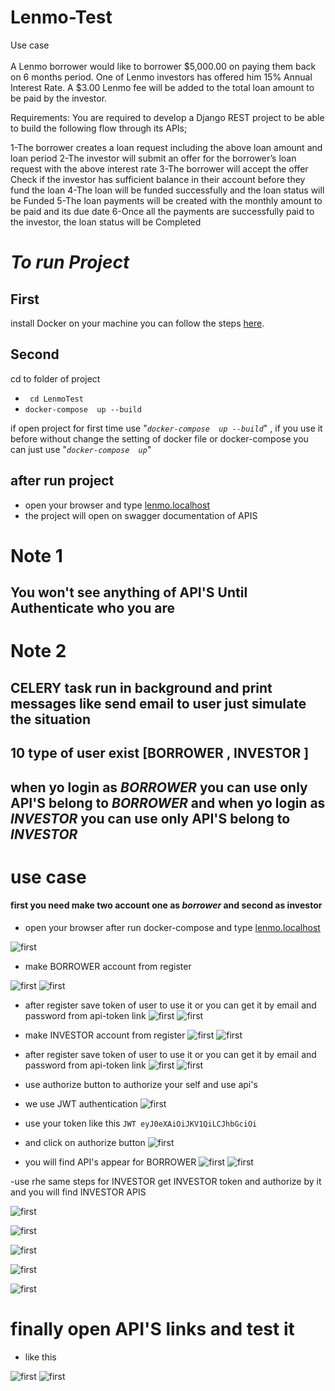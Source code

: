 # Lenmo-Test
Use case\
\
A Lenmo borrower would like to borrower $5,000.00 on paying them back on 6 months period. One of Lenmo investors has offered him 15% Annual Interest Rate. A $3.00 Lenmo fee will be added to the total loan amount to be paid by the investor.  
 
Requirements:
You are required to develop a Django REST project to be able to build the following flow through its APIs;
 
1-The borrower creates a loan request including the above loan amount and loan period 
2-The investor will submit an offer for the borrower’s loan request with the above interest rate
3-The borrower will accept the offer
Check if the investor has sufficient balance in their account before they fund the loan
4-The loan will be funded successfully and the loan status will be Funded 
5-The loan payments will be created with the monthly amount to be paid and its due date
6-Once all the payments are successfully paid to the investor, the loan status will be Completed 


# *To run Project*

## First
install Docker on your machine you can follow the steps [here](https://docs.docker.com/install/linux/docker-ce/ubuntu/).

## Second 


cd to folder of project 

- ``` cd LenmoTest```
-  ```docker-compose  up --build``` 

if open project for first time use "*```docker-compose  up --build```*" , if you use it before without change the 
 setting of docker file
 or docker-compose you can just use "*```docker-compose  up```*" 
 
 ## after run project
 -  open your browser and type [lenmo.localhost](lenmo.localhost)
 - the project will open on swagger documentation of APIS
 
 # Note  1
 ## You won't see anything of API'S Until Authenticate who you are 
 
 # Note  2
 ## CELERY task run in background and print messages like send email to user just simulate the situation 
 
 ## 10 type of user exist [BORROWER , INVESTOR ]
 ## when yo login as  *BORROWER* you can use only API'S belong to  *BORROWER* and  when yo login as *INVESTOR* you can use only API'S belong to *INVESTOR*
 

 # use case
 #### first you need make two account one as *borrower* and second as investor 
 
 - open your browser  after run docker-compose and type [lenmo.localhost](lenmo.localhost)
 
 ![first](documentation/1.png)
 
 -  make BORROWER account from register
 
![first](documentation/2.png)
![first](documentation/3.png)
- after register save token of user to use it or you can get it by email and password from api-token link
![first](documentation/6.png)
![first](documentation/7.png)

-  make INVESTOR account from register
![first](documentation/4.png)
![first](documentation/5.png)
- after register save token of user to use it or you can get it by email and password from api-token link
![first](documentation/12.png)
![first](documentation/7.png)

-  use authorize button to authorize your self and use api's

- we use JWT authentication 
![first](documentation/8.png)
- use your token like this
```JWT eyJ0eXAiOiJKV1QiLCJhbGciOi```
- and click on authorize button
![first](documentation/9.png)

- you will find API's appear for BORROWER
![first](documentation/10.png)
![first](documentation/11.png)

-use rhe same steps for INVESTOR get INVESTOR token and authorize by it and you will find INVESTOR APIS

![first](documentation/12.png)

![first](documentation/7.png)

![first](documentation/8.png)

![first](documentation/9.png)

![first](documentation/13.png)


# finally open API'S links and test it 
- like this

![first](documentation/14.png)
![first](documentation/15.png)















